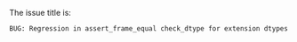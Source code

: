 The issue title is:

```text
BUG: Regression in assert_frame_equal check_dtype for extension dtypes
```
